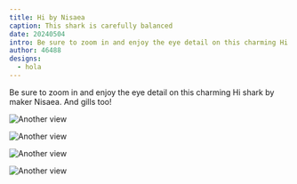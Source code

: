 ```yaml
---
title: Hi by Nisaea
caption: This shark is carefully balanced
date: 20240504
intro: Be sure to zoom in and enjoy the eye detail on this charming Hi shark by maker Nisaea.
author: 46488
designs:
  - hola
---
```


Be sure to zoom in and enjoy the eye detail on this charming Hi shark by maker Nisaea. And gills too!

![Another view](https://imagedelivery.net/ouSuR9yY1bHt-fuAokSA5Q/showcase-hi-by-nisaea-1/public "Another view")

![Another view](https://imagedelivery.net/ouSuR9yY1bHt-fuAokSA5Q/showcase-hi-by-nisaea-2/public "Another view")

![Another view](https://imagedelivery.net/ouSuR9yY1bHt-fuAokSA5Q/showcase-hi-by-nisaea-3/public "Another view")

![Another view](https://imagedelivery.net/ouSuR9yY1bHt-fuAokSA5Q/showcase-hi-by-nisaea-4/public "Another view")
